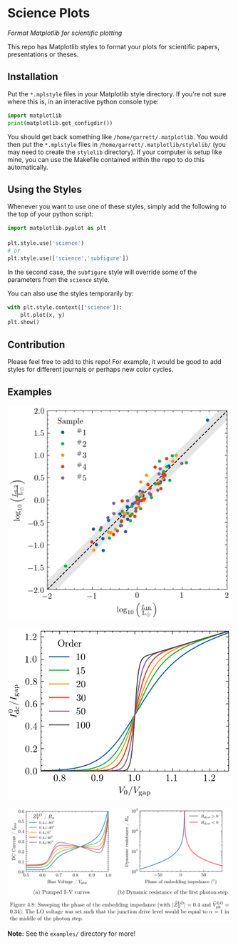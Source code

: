 Science Plots
=============

*Format Matplotlib for scientific plotting* 

This repo has Matplotlib styles to format your plots for scientific papers, presentations or theses.

Installation
------------

Put the ``*.mplstyle`` files in your Matplotlib style directory. If you're not sure where this is, in an interactive python console type:

```python
import matplotlib
print(matplotlib.get_configdir())
```

You should get back something like ``/home/garrett/.matplotlib``. You would then put the ``*.mplstyle`` files in ``/home/garrett/.matplotlib/stylelib/`` (you may need to create the ``stylelib`` directory). If your computer is setup like mine, you can use the Makefile contained within the repo to do this automatically.

Using the Styles
----------------

Whenever you want to use one of these styles, simply add the following to the top of your python script:

```python
import matplotlib.pyplot as plt
 
plt.style.use('science')
# or
plt.style.use(['science','subfigure'])
```
In the second case, the ``subfigure`` style will override some of the parameters from the ``science`` style.

You can also use the styles temporarily by:

```python
with plt.style.context(['science']):
    plt.plot(x, y)
plt.show()
```

Contribution
------------

Please feel free to add to this repo! For example, it would be good to add styles for different journals or perhaps new color cycles.

Examples
--------

![alt text](examples/figures/fig3.jpg)

![alt text](examples/figures/fig1.jpg)

![alt text](examples/subfigure-example.png)

**Note:** See the ``examples/`` directory for more!
